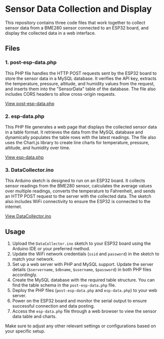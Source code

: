 # Sensor Data Collection and Display

This repository contains three code files that work together to collect sensor data from a BME280 sensor connected to an ESP32 board, and display the collected data in a web interface.

## Files

### 1. post-esp-data.php

This PHP file handles the HTTP POST requests sent by the ESP32 board to store the sensor data in a MySQL database. It verifies the API key, extracts the temperature, pressure, altitude, and humidity values from the request, and inserts them into the "SensorData" table of the database. The file also includes CORS headers to allow cross-origin requests.

[View post-esp-data.php](https://github.com/tacoman678/Summer-Research/blob/main/post-esp-data.php)

### 2. esp-data.php

This PHP file generates a web page that displays the collected sensor data in a table format. It retrieves the data from the MySQL database and dynamically populates the table rows with the latest readings. The file also uses the Chart.js library to create line charts for temperature, pressure, altitude, and humidity over time.

[View esp-data.php](https://github.com/tacoman678/Summer-Research/blob/main/esp-data.php)

### 3. DataCollector.ino

This Arduino sketch is designed to run on an ESP32 board. It collects sensor readings from the BME280 sensor, calculates the average values over multiple readings, converts the temperature to Fahrenheit, and sends an HTTP POST request to the server with the collected data. The sketch also includes WiFi connectivity to ensure the ESP32 is connected to the internet.

[View DataCollector.ino](https://github.com/tacoman678/Summer-Research/blob/main/DataCollector.ino)

## Usage

1. Upload the `DataCollector.ino` sketch to your ESP32 board using the Arduino IDE or your preferred method.
2. Update the WiFi network credentials (`ssid` and `password`) in the sketch to match your network.
3. Set up a web server with PHP and MySQL support. Update the server details (`$servername`, `$dbname`, `$username`, `$password`) in both PHP files accordingly.
4. Create the MySQL database with the required table structure. You can find the table schema in the `post-esp-data.php` file.
5. Deploy the PHP files (`post-esp-data.php` and `esp-data.php`) to your web server.
6. Power on the ESP32 board and monitor the serial output to ensure successful connection and data posting.
7. Access the `esp-data.php` file through a web browser to view the sensor data table and charts.

Make sure to adjust any other relevant settings or configurations based on your specific setup.

